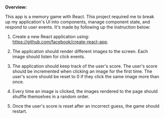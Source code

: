 **Overview:**

This app is a memory game with React. This project required me to break up my application's UI into components, manage component state, and respond to user events. It's made by following up the instruction below:

1. Create a new React application using: https://github.com/facebook/create-react-app.

2. The application should render different images to the screen. Each image should listen for click events.

3. The application should keep track of the user's score. The user's score should be incremented when clicking an image for the first time. The user's score should be reset to 0 if they click the same image more than once.

4. Every time an image is clicked, the images rendered to the page should shuffle themselves in a random order.

5. Once the user's score is reset after an incorrect guess, the game should restart.

